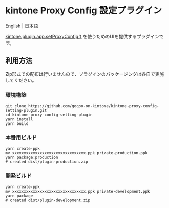 # kintone Proxy Config 設定プラグイン

[English](/README.md) | [日本語](/README.ja.md)

[kintone.plugin.app.setProxyConfig()](https://cybozu.dev/ja/kintone/docs/js-api/plugins/set-config-for-proxy) を使うためのUIを提供するプラグインです。

## 利用方法

Zip形式での配布は行いませんので、プラグインのパッケージングは各自で実施してください。  

### 環境構築
```
git clone https://github.com/goqoo-on-kintone/kintone-proxy-config-setting-plugin.git
cd kintone-proxy-config-setting-plugin
yarn install
yarn build
```

### 本番用ビルド
```
yarn create-ppk
mv xxxxxxxxxxxxxxxxxxxxxxxxxxxxxxxx.ppk private-production.ppk
yarn package:production
# created dist/plugin-production.zip
```

### 開発ビルド
```
yarn create-ppk
mv xxxxxxxxxxxxxxxxxxxxxxxxxxxxxxxx.ppk private-development.ppk
yarn package
# created dist/plugin-development.zip
```
